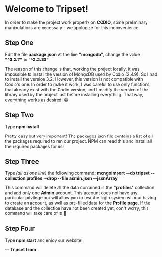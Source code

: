 # Welcome to Tripset!

In order to make the project work properly on **CODIO**, some preliminary manipulations are necessary - we apologize for this inconvenience. 

## Step One
Edit the file **package.json**
At the line **"mongodb"**, change the value **"^3.2.7"** to **"^2.2.33"**

The reason of this change is that, working the project locally, it was impossible to install the version of MongoDB used by Codio (2.4.9). So I had to install the version 3.2. However, this version is not compatible with Codio's one. 
In order to make it work, I was careful to use only functions that already exist with the Codio version, and I modify the version of the library used by the project just before installing everything. 
That way, everything works as desired! 😁

## Step Two
Type **npm install**

Pretty easy but very important!
The packages.json file contains a list of all the packages required to run our project.
NPM can read this and install all the required packages for us!

## Step Three
Type *(all as one line)* the following command: **mongoimport --db tripset --collection profiles --drop --file admin.json --jsonArray**

This command will delete all the data contained in the **"profiles"** collection and add only one **Admin** account.
This account does not have any particular privilege but will allow you to test the login system without having to create an account, as well as pre-filled data for the **Profile page**.
If the database and the collection have not been created yet, don't worry, this command will take care of it! 🤩 

## Step Four
Type **npm start**  and enjoy our website!

-- **Tripset team**                           
